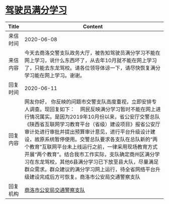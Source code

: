 # <a href="http://www.shangluo.gov.cn/zmhd/ldxxxx.jsp?urltype=leadermail.LeaderMailContentUrl&wbtreeid=1112&leadermailid=5999">驾驶员满分学习</a>
|Title|Content|
|:---:|---|
|来信时间|2020-06-08|
|来信内容|今天去商洛交警支队政务大厅，被告知驾驶员满分学习不能在网上学习，说什么东西坏了，从去年10月就不能在网上学习了，只能去东龙驾校。请各位领导体谅一下，请尽快恢复满分学习能在网上学习。谢谢。|
|回复时间|2020-06-11|
|回复内容|网友你好， 你反映的问题市交警支队高度重视，立即安排专人调查。现回复如下：    网民反映满分学习暂时不能在网上进行情况属实。是因为2019年10月份以来，省公安厅交警总队《陕西省互联网学习教育平台（省级）建设项目》报省公安厅审计处进行审批并提出预算审计意见，进行平台升级设计建设，故原系统暂停使用。交警总队要求各支队在总队新的“两个教育”互联网平台未上线运行之前，一律采用现场教育方式开展“两个教育”。结合我市工作实际，支队确定商州区满分学习在东龙驾校，其他6县满分学习已下放至县大队，尽量满足群众需求。群众建议的满分学习网上运行，待全省网络平台升级建设完成后方可恢复。商洛市公安局交通警察支队|
|回复机构|<a href="../../categories/agencies/商洛市公安局交通警察支队.md">商洛市公安局交通警察支队</a>|